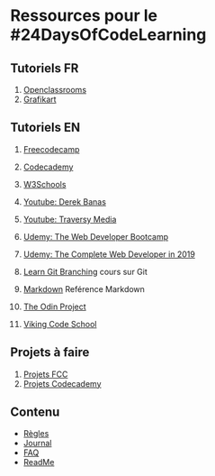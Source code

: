 # Ressources pour le #24DaysOfCodeLearning

## Tutoriels FR

1. [Openclassrooms](https://openclassrooms.com)
2. [Grafikart](https://www.grafikart.fr/)

## Tutoriels EN

1. [Freecodecamp](https://www.freecodecamp.com/)
2. [Codecademy](https://www.codecademy.com/)
3. [W3Schools](https://www.w3schools.com/)
4. [Youtube: Derek Banas](https://www.youtube.com/user/derekbanas/)
5. [Youtube: Traversy Media](https://www.youtube.com/user/TechGuyWeb/)
6. [Udemy: The Web Developer Bootcamp](https://www.udemy.com/the-web-developer-bootcamp/)

7. [Udemy: The Complete Web Developer in 2019](https://www.udemy.com/the-complete-web-developer-in-2018/)
7. [Learn Git Branching](https://learngitbranching.js.org/) cours sur Git
8. [Markdown](https://github.com/adam-p/markdown-here/wiki/Markdown-Cheatsheet) Reférence Markdown
9. [The Odin Project](https://www.theodinproject.com/home)
10. [Viking Code School](http://www.vikingcodeschool.com/prep)

## Projets à faire

1. [Projets FCC](https://www.freecodecamp.org/challenges/build-a-tribute-page)
2. [Projets Codecademy](https://www.codecademy.com/en/tracks/projects)

## Contenu

* [Règles](regles.md)
* [Journal](journal.md)
* [FAQ](FAQ.md)
* [ReadMe](README.md)
